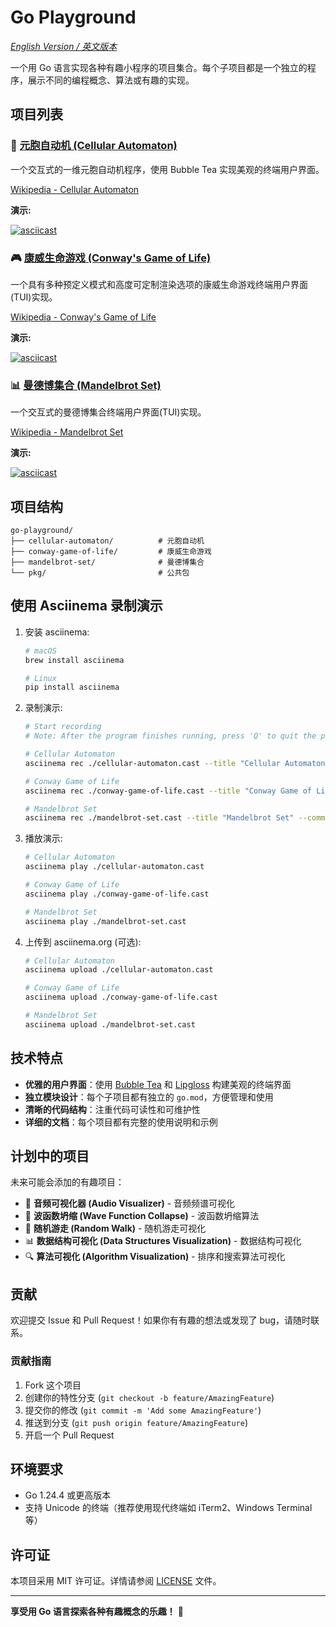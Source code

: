 # Go Playground

_[English Version / 英文版本](README.md)_

一个用 Go 语言实现各种有趣小程序的项目集合。每个子项目都是一个独立的程序，展示不同的编程概念、算法或有趣的实现。

## 项目列表

### 🧬 [元胞自动机 (Cellular Automaton)](./cellular-automaton/)

一个交互式的一维元胞自动机程序，使用 Bubble Tea 实现美观的终端用户界面。

[Wikipedia - Cellular Automaton](https://en.wikipedia.org/wiki/Cellular_automaton)

**演示:**

[![asciicast](https://asciinema.org/a/723614.svg)](https://asciinema.org/a/723614)

### 🎮 [康威生命游戏 (Conway's Game of Life)](./conway-game-of-life/)

一个具有多种预定义模式和高度可定制渲染选项的康威生命游戏终端用户界面(TUI)实现。

[Wikipedia - Conway's Game of Life](https://en.wikipedia.org/wiki/Conway's_Game_of_Life)

**演示:**

[![asciicast](https://asciinema.org/a/723612.svg)](https://asciinema.org/a/723612)

### 📊 [曼德博集合 (Mandelbrot Set)](./mandelbrot-set/)

一个交互式的曼德博集合终端用户界面(TUI)实现。

[Wikipedia - Mandelbrot Set](https://en.wikipedia.org/wiki/Mandelbrot_set)

**演示:**

[![asciicast](https://asciinema.org/a/723615.svg)](https://asciinema.org/a/723615)

## 项目结构

```
go-playground/
├── cellular-automaton/          # 元胞自动机
├── conway-game-of-life/         # 康威生命游戏
├── mandelbrot-set/              # 曼德博集合
└── pkg/                         # 公共包
```

## 使用 Asciinema 录制演示

1. 安装 asciinema:

   ```bash
   # macOS
   brew install asciinema

   # Linux
   pip install asciinema
   ```

2. 录制演示:

   ```bash
   # Start recording
   # Note: After the program finishes running, press 'Q' to quit the program and complete the recording

   # Cellular Automaton
   asciinema rec ./cellular-automaton.cast --title "Cellular Automaton" --command "./bin/cellular-automaton"

   # Conway Game of Life
   asciinema rec ./conway-game-of-life.cast --title "Conway Game of Life" --command "./bin/conway-game-of-life"

   # Mandelbrot Set
   asciinema rec ./mandelbrot-set.cast --title "Mandelbrot Set" --command "./bin/mandelbrot-set"
   ```

3. 播放演示:

   ```bash
   # Cellular Automaton
   asciinema play ./cellular-automaton.cast

   # Conway Game of Life
   asciinema play ./conway-game-of-life.cast

   # Mandelbrot Set
   asciinema play ./mandelbrot-set.cast
   ```

4. 上传到 asciinema.org (可选):

   ```bash
   # Cellular Automaton
   asciinema upload ./cellular-automaton.cast

   # Conway Game of Life
   asciinema upload ./conway-game-of-life.cast

   # Mandelbrot Set
   asciinema upload ./mandelbrot-set.cast
   ```

## 技术特点

- **优雅的用户界面**：使用 [Bubble Tea](https://github.com/charmbracelet/bubbletea) 和 [Lipgloss](https://github.com/charmbracelet/lipgloss) 构建美观的终端界面
- **独立模块设计**：每个子项目都有独立的 `go.mod`，方便管理和使用
- **清晰的代码结构**：注重代码可读性和可维护性
- **详细的文档**：每个项目都有完整的使用说明和示例

## 计划中的项目

未来可能会添加的有趣项目：

- 🎵 **音频可视化器 (Audio Visualizer)** - 音频频谱可视化
- 🌊 **波函数坍缩 (Wave Function Collapse)** - 波函数坍缩算法
- 🎲 **随机游走 (Random Walk)** - 随机游走可视化
- 📊 **数据结构可视化 (Data Structures Visualization)** - 数据结构可视化
- 🔍 **算法可视化 (Algorithm Visualization)** - 排序和搜索算法可视化

## 贡献

欢迎提交 Issue 和 Pull Request！如果你有有趣的想法或发现了 bug，请随时联系。

### 贡献指南

1. Fork 这个项目
2. 创建你的特性分支 (`git checkout -b feature/AmazingFeature`)
3. 提交你的修改 (`git commit -m 'Add some AmazingFeature'`)
4. 推送到分支 (`git push origin feature/AmazingFeature`)
5. 开启一个 Pull Request

## 环境要求

- Go 1.24.4 或更高版本
- 支持 Unicode 的终端（推荐使用现代终端如 iTerm2、Windows Terminal 等）

## 许可证

本项目采用 MIT 许可证。详情请参阅 [LICENSE](LICENSE) 文件。

---

**享受用 Go 语言探索各种有趣概念的乐趣！** 🚀
